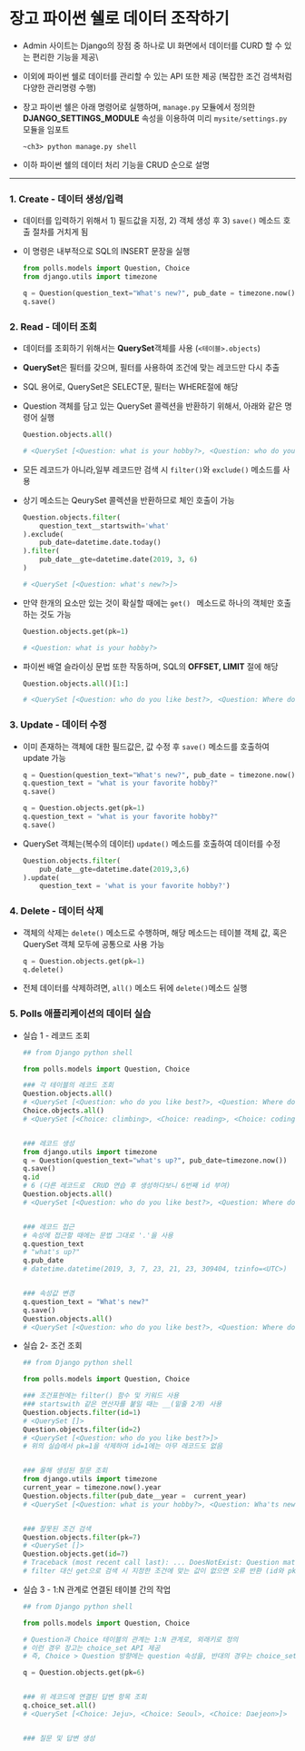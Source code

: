 # 장고 파이썬 쉘로 데이터 조작하기

- Admin 사이트는 Django의 장점 중 하나로 UI 화면에서 데이터를 CURD 할 수 있는 편리한 기능을 제공\

- 이외에 파이썬 쉘로 데이터를 관리할 수 있는 API 또한 제공 (복잡한 조건 검색처럼 다양한 관리명령 수행)

- 장고 파이썬 쉘은 아래 명령어로 실행하며, `manage.py` 모듈에서 정의한 **DJANGO_SETTINGS_MODULE** 속성을 이용하여 미리 `mysite/settings.py` 모듈을 임포트

  ```shell
  ~ch3> python manage.py shell
  ```

- 이하 파이썬 쉘의 데이터 처리 기능을 CRUD 순으로 설명

___

### 1. Create - 데이터 생성/입력

- 데이터를 입력하기 위해서 1) 필드값을 지정, 2) 객체 생성 후 3) `save()` 메소드 호출 절차를 거치게 됨

- 이 명령은 내부적으로 SQL의 INSERT 문장을 실행

  ```python
  from polls.models import Question, Choice
  from django.utils import timezone
  
  q = Question(question_text="What's new?", pub_date = timezone.now())
  q.save()
  ```



### 2. Read - 데이터 조회

- 데이터를 조회하기 위해서는 **QuerySet**객체를 사용 (`<테이블>.objects`)

- **QuerySet**은 필터를 갖으며, 필터를 사용하여 조건에 맞는 레코드만 다시 추출

- SQL 용어로, QuerySet은 SELECT문, 필터는 WHERE절에 해당

- Question 객체를 담고 있는 QuerySet 콜렉션을 반환하기 위해서, 아래와 같은 명령어 실행

  ```python
  Question.objects.all()
  
  # <QuerySet [<Question: what is your hobby?>, <Question: who do you like best?>, <Question: Where do you live?>, <Question: what's new?>]>
  ```

- 모든 레코드가 아니라,일부 레코드만 검색 시 `filter()`와 `exclude()` 메소드를 사용

- 상기 메소드는 QeurySet 콜렉션을 반환하므로 체인 호출이 가능

  ```python
  Question.objects.filter(
      question_text__startswith='what'
  ).exclude(
      pub_date=datetime.date.today()
  ).filter(
      pub_date__gte=datetime.date(2019, 3, 6)
  )
  
  # <QuerySet [<Question: what's new?>]>
  ```

- 만약 한개의 요소만 있는 것이 확실할 때에는 `get() ` 메소드로 하나의 객체만 호출하는 것도 가능

  ```python
  Question.objects.get(pk=1)
  
  # <Question: what is your hobby?>
  ```

- 파이썬 배열 슬라이싱 문법 또한 작동하며, SQL의 **OFFSET, LIMIT** 절에 해당

  ```python
  Question.objects.all()[1:]
  
  # <QuerySet [<Question: who do you like best?>, <Question: Where do you live?>, <Question: what's new?>]>
  ```

  

### 3. Update - 데이터 수정

- 이미 존재하는 객체에 대한 필드값은, 값 수정 후 `save()` 메소드를 호출하여 update 가능

  ```python
  q = Question(question_text="What's new?", pub_date = timezone.now())
  q.question_text = "what is your favorite hobby?"
  q.save()
  
  q = Question.objects.get(pk=1)
  q.question_text = "what is your favorite hobby?"
  q.save()
  ```

- QuerySet 객체는(복수의 데이터) `update()` 메소드를 호출하여 데이터를 수정

  ```python
  Question.objects.filter(
      pub_date__gte=datetime.date(2019,3,6)
  ).update(
      question_text = 'what is your favorite hobby?')
  ```

  

### 4. Delete - 데이터 삭제

- 객체의 삭제는 `delete()` 메소드로 수행하며, 해당 메소드는 테이블 객체 값, 혹은 QuerySet 객체 모두에 공통으로 사용 가능

  ```python
  q = Question.objects.get(pk=1)
  q.delete()
  ```

- 전체 데이터를 삭제하려면, `all()` 메소드 뒤에 `delete()`메소드 실행



### 5. Polls 애플리케이션의 데이터 실습

- 실습 1 - 레코드 조회

  ```python
  ## from Django python shell
  
  from polls.models import Question, Choice
  
  ### 각 테이블의 레코드 조회
  Question.objects.all()
  # <QuerySet [<Question: who do you like best?>, <Question: Where do you live?>, <Question: what is your hobby?>]>
  Choice.objects.all()
  # <QuerySet [<Choice: climbing>, <Choice: reading>, <Choice: coding>, <Choice: Jeju>, <Choice: Seoul>, <Choice: Daejeon>]>
  
  
  ### 레코드 생성
  from django.utils import timezone
  q = Question(question_text="what's up?", pub_date=timezone.now())
  q.save()
  q.id
  # 6 (다른 레코드로  CRUD 연습 후 생성하다보니 6번째 id 부여)
  Question.objects.all()
  # <QuerySet [<Question: who do you like best?>, <Question: Where do you live?>, <Question: what is your hobby?>, <Question: what's up?>]>
  
  
  ### 레코드 접근
  # 속성에 접근할 때에는 문법 그대로 '.'을 사용
  q.question_text
  # "what's up?"
  q.pub_date
  # datetime.datetime(2019, 3, 7, 23, 21, 23, 309404, tzinfo=<UTC>)
  
  
  ### 속성값 변경
  q.question_text = "What's new?"
  q.save()
  Question.objects.all()
  # <QuerySet [<Question: who do you like best?>, <Question: Where do you live?>, <Question: what is your hobby?>, <Question: What's new?>]>
  ```

- 실습 2- 조건 조회

  ```python
  ## from Django python shell
  
  from polls.models import Question, Choice
  
  ### 조건표현에는 filter() 함수 및 키워드 사용
  ### startswith 같은 연산자를 붙일 때는 __(밑줄 2개) 사용
  Question.objects.filter(id=1)
  # <QuerySet []>
  Question.objects.filter(id=2)
  # <QuerySet [<Question: who do you like best?>]>
  # 위의 실습에서 pk=1을 삭제하여 id=1에는 아무 레코드도 없음
  
  
  ### 올해 생성된 질문 조회
  from django.utils import timezone
  current_year = timezone.now().year
  Question.objects.filter(pub_date__year =  current_year)
  # <QuerySet [<Question: what is your hobby?>, <Question: Wha'ts new?>]>
  
  
  ### 잘못된 조건 검색
  Question.objects.filter(pk=7)
  # <QuerySet []>
  Question.objects.get(id=7)
  # Traceback (most recent call last): ... DoesNotExist: Question matching query does not exist.
  # filter 대신 get으로 검색 시 지정한 조건에 맞는 값이 없으면 오류 반환 (id와 pk는 동일)
  ```

- 실습 3 - 1:N 관계로 연결된 테이블 간의 작업

  ```python
  ## from Django python shell
  
  from polls.models import Question, Choice
  
  # Question과 Choice 테이블의 관계는 1:N 관계로, 외래키로 정의
  # 이런 경우 장고는 choice_set API 제공
  # 즉, Choice > Question 방향에는 question 속성을, 반대의 경우는 choice_set 속성을 사용
  
  q = Question.objects.get(pk=6) 
  
  
  ### 위 레코드에 연결된 답변 항목 조회
  q.choice_set.all()
  # <QuerySet [<Choice: Jeju>, <Choice: Seoul>, <Choice: Daejeon>]>
  
  
  ### 질문 및 답변 생성
  ```

  
